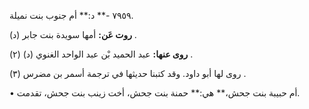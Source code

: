 ٧٩٥٩ -** د:** أم جنوب بنت نميلة.

**روت عَن:** أمها سويدة بنت جابر (د) .

**روى عنها:** عبد الحميد بْن عبد الواحد الغنوي (د) (٢) .

روى لها أبو داود. وقد كتبنا حديثها في ترجمة أسمر بن مضرس (٣) .

• أم حبيبة بنت جحش،** هي:** حمنة بنت جحش، أخت زينب بنت جحش، تقدمت.